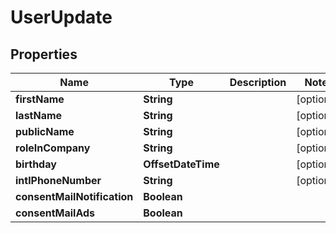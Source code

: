 

# UserUpdate



## Properties

| Name | Type | Description | Notes |
|------------ | ------------- | ------------- | -------------|
|**firstName** | **String** |  |  [optional] |
|**lastName** | **String** |  |  [optional] |
|**publicName** | **String** |  |  [optional] |
|**roleInCompany** | **String** |  |  [optional] |
|**birthday** | **OffsetDateTime** |  |  [optional] |
|**intlPhoneNumber** | **String** |  |  [optional] |
|**consentMailNotification** | **Boolean** |  |  |
|**consentMailAds** | **Boolean** |  |  |



